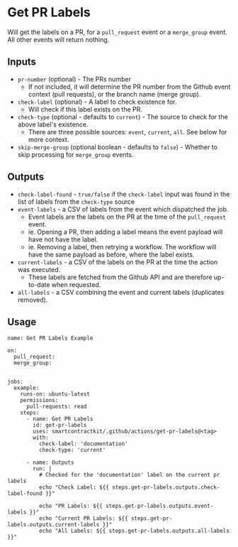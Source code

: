 # Get PR Labels

Will get the labels on a PR, for a `pull_request` event or a `merge_group`
event. All other events will return nothing.

## Inputs

- `pr-number` (optional) - The PRs number
  - If not included, it will determine the PR number from the Github event
    context (pull requests), or the branch name (merge group).
- `check-label` (optional) - A label to check existence for.
  - Will check if this label exists on the PR.
- `check-type` (optional - defaults to `current`) - The source to check for the
  above label's existence.
  - There are three possible sources: `event`, `current`, `all`. See below for
    more context.
- `skip-merge-group` (optional boolean - defaults to `false`) - Whether to skip
  processing for `merge_group` events.

## Outputs

- `check-label-found` - `true/false` if the `check-label` input was found in the
  list of labels from the `check-type` source
- `event-labels` - a CSV of labels from the event which dispatched the job.
  - Event labels are the labels on the PR at the time of the `pull_request`
    event.
  - ie. Opening a PR, then adding a label means the event payload will have not
    have the label.
  - ie. Removing a label, then retrying a workflow. The workflow will have the
    same payload as before, where the label exists.
- `current-labels` - a CSV of the labels on the PR at the time the action was
  executed.
  - These labels are fetched from the Github API and are therefore up-to-date
    when requested.
- `all-labels` - a CSV combining the event and current labels (duplicates
  removed).

## Usage

```
name: Get PR Labels Example

on:
  pull_request:
  merge_group:


jobs:
  example:
    runs-on: ubuntu-latest
    permissions:
      pull-requests: read
    steps:
      - name: Get PR Labels
        id: get-pr-labels
        uses: smartcontractkit/.github/actions/get-pr-labels@<tag>
        with:
          check-label: 'documentation'
          check-type: 'current'

      - name: Outputs
        run: |
          # Checked for the 'documentation' label on the current pr labels
          echo "Check Label: ${{ steps.get-pr-labels.outputs.check-label-found }}"

          echo "PR Labels: ${{ steps.get-pr-labels.outputs.event-labels }}"
          echo "Current PR Labels: ${{ steps.get-pr-labels.outputs.current-labels }}"
          echo "All Labels: ${{ steps.get-pr-labels.outputs.all-labels }}"
```
